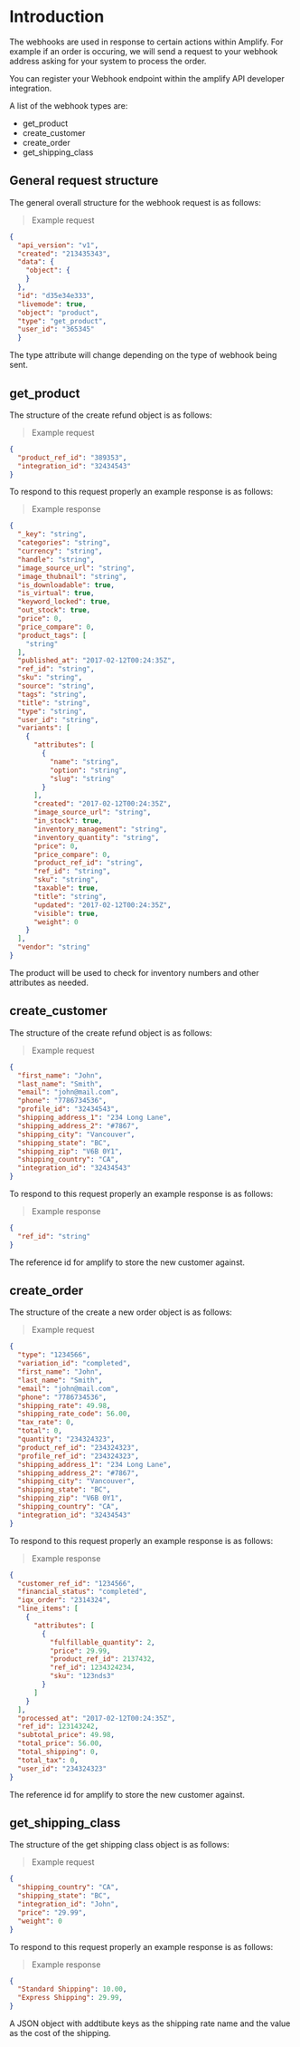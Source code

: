 # Introduction

The webhooks are used in response to certain actions within Amplify. For example if an order is occuring, we will send a request to your webhook address asking for your system to process the order.

You can register your Webhook endpoint within the amplify API developer integration.

A list of the webhook types are:

- get_product
- create_customer
- create_order
- get_shipping_class

## General request structure

The general overall structure for the webhook request is as follows:

> Example request

```json
{
  "api_version": "v1",
  "created": "213435343",
  "data": {
    "object": {
    }
  },
  "id": "d35e34e333",
  "livemode": true,
  "object": "product",
  "type": "get_product",
  "user_id": "365345"
  }

```

The type attribute will change depending on the type of webhook being sent.

## get_product

The structure of the create refund object is as follows:

> Example request

```json
{
  "product_ref_id": "389353",
  "integration_id": "32434543"
}

```

To respond to this request properly an example response is as follows:

> Example response

```json
{
  "_key": "string",
  "categories": "string",
  "currency": "string",
  "handle": "string",
  "image_source_url": "string",
  "image_thubnail": "string",
  "is_downloadable": true,
  "is_virtual": true,
  "keyword_locked": true,
  "out_stock": true,
  "price": 0,
  "price_compare": 0,
  "product_tags": [
    "string"
  ],
  "published_at": "2017-02-12T00:24:35Z",
  "ref_id": "string",
  "sku": "string",
  "source": "string",
  "tags": "string",
  "title": "string",
  "type": "string",
  "user_id": "string",
  "variants": [
    {
      "attributes": [
        {
          "name": "string",
          "option": "string",
          "slug": "string"
        }
      ],
      "created": "2017-02-12T00:24:35Z",
      "image_source_url": "string",
      "in_stock": true,
      "inventory_management": "string",
      "inventory_quantity": "string",
      "price": 0,
      "price_compare": 0,
      "product_ref_id": "string",
      "ref_id": "string",
      "sku": "string",
      "taxable": true,
      "title": "string",
      "updated": "2017-02-12T00:24:35Z",
      "visible": true,
      "weight": 0
    }
  ],
  "vendor": "string"
}

```

The product will be used to check for inventory numbers and other attributes as needed.

## create_customer

The structure of the create refund object is as follows:

> Example request

```json
{
  "first_name": "John",
  "last_name": "Smith",
  "email": "john@mail.com",
  "phone": "7786734536",
  "profile_id": "32434543",
  "shipping_address_1": "234 Long Lane",
  "shipping_address_2": "#7867",
  "shipping_city": "Vancouver",
  "shipping_state": "BC",
  "shipping_zip": "V6B 0Y1",
  "shipping_country": "CA",
  "integration_id": "32434543"
}

```

To respond to this request properly an example response is as follows:

> Example response

```json
{
  "ref_id": "string"
}

```

The reference id for amplify to store the new customer against.

## create_order

The structure of the create a new order object is as follows:

> Example request

```json
{
  "type": "1234566",
  "variation_id": "completed",
  "first_name": "John",
  "last_name": "Smith",
  "email": "john@mail.com",
  "phone": "7786734536",
  "shipping_rate": 49.98,
  "shipping_rate_code": 56.00,
  "tax_rate": 0,
  "total": 0,
  "quantity": "234324323",
  "product_ref_id": "234324323",
  "profile_ref_id": "234324323",
  "shipping_address_1": "234 Long Lane",
  "shipping_address_2": "#7867",
  "shipping_city": "Vancouver",
  "shipping_state": "BC",
  "shipping_zip": "V6B 0Y1",
  "shipping_country": "CA",
  "integration_id": "32434543"
}

```

To respond to this request properly an example response is as follows:

> Example response

```json
{
  "customer_ref_id": "1234566",
  "financial_status": "completed",
  "iqx_order": "2314324",
  "line_items": [
    {
      "attributes": [
        {
          "fulfillable_quantity": 2,
          "price": 29.99,
          "product_ref_id": 2137432,
          "ref_id": 1234324234,
          "sku": "123nds3"
        }
      ]
    }
  ],
  "processed_at": "2017-02-12T00:24:35Z",
  "ref_id": 123143242,
  "subtotal_price": 49.98,
  "total_price": 56.00,
  "total_shipping": 0,
  "total_tax": 0,
  "user_id": "234324323"
}

```

The reference id for amplify to store the new customer against.

## get_shipping_class

The structure of the get shipping class object is as follows:

> Example request

```json
{
  "shipping_country": "CA",
  "shipping_state": "BC",
  "integration_id": "John",
  "price": "29.99",
  "weight": 0
}

```

To respond to this request properly an example response is as follows:

> Example response

```json
{
  "Standard Shipping": 10.00,
  "Express Shipping": 29.99,
}

```

A JSON object with addtibute keys as the shipping rate name and the value as the cost of the shipping.
